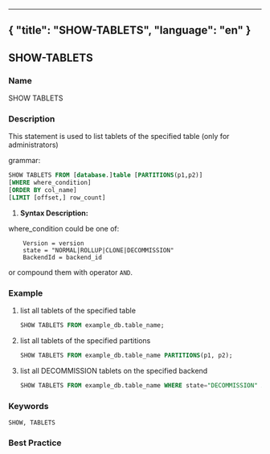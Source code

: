
---
{
    "title": "SHOW-TABLETS",
    "language": "en"
}
---

<!--
Licensed to the Apache Software Foundation (ASF) under one
or more contributor license agreements.  See the NOTICE file
distributed with this work for additional information
regarding copyright ownership.  The ASF licenses this file
to you under the Apache License, Version 2.0 (the
"License"); you may not use this file except in compliance
with the License.  You may obtain a copy of the License at

  http://www.apache.org/licenses/LICENSE-2.0

Unless required by applicable law or agreed to in writing,
software distributed under the License is distributed on an
"AS IS" BASIS, WITHOUT WARRANTIES OR CONDITIONS OF ANY
KIND, either express or implied.  See the License for the
specific language governing permissions and limitations
under the License.
-->

## SHOW-TABLETS

### Name

SHOW TABLETS

### Description

This statement is used to list tablets of the specified table (only for administrators)

grammar:

```sql
SHOW TABLETS FROM [database.]table [PARTITIONS(p1,p2)]
[WHERE where_condition]
[ORDER BY col_name]
[LIMIT [offset,] row_count]
````

1. **Syntax Description:**

where_condition could be one of:
```
    Version = version
    state = "NORMAL|ROLLUP|CLONE|DECOMMISSION"
    BackendId = backend_id
```
or compound them with operator `AND`.

### Example

1. list all tablets of the specified table

    ```sql
    SHOW TABLETS FROM example_db.table_name;
    ````

2. list all tablets of the specified partitions

    ```sql
    SHOW TABLETS FROM example_db.table_name PARTITIONS(p1, p2);
    ````

3. list all DECOMMISSION tablets on the specified backend

    ```sql
    SHOW TABLETS FROM example_db.table_name WHERE state="DECOMMISSION" AND BackendId=11003;
    ````

### Keywords

    SHOW, TABLETS

### Best Practice

